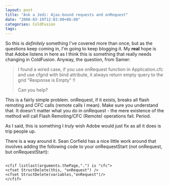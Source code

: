 ```yaml
---
layout: post
title: "Ask a Jedi: Ajax-bound requests and onRequest"
date: "2008-03-19T12:03:00+06:00"
categories: ColdFusion 
tags: 
---
```


So this is <i>definitely</i> something I've covered more than once, but as the questions keep coming in, I'm going to keep blogging it. My <b>real</b> hope is that Adobe listens in here as I think this is something that really needs changing in ColdFusion. Anyway, the question, from Samer:

<blockquote>
<p>
I found a wired case, if you use onRequest function in Application.cfc and use cfgrid with bind attribute, it always return empty query to the grid "Response is Empty" !!

Can you help?
</p>
</blockquote>

This is a fairly simple problem. onRequest, if it exists, breaks all flash remoting and CFC calls (remote calls I mean). Make sure you understand that. It doesn't matter what you do in onRequest - the mere existence of the method will call Flash Remoting/CFC (Remote) operations fail. Period.

As I said, this is something I <i>truly</i> wish Adobe would just fix as all it does is trip people up. 

There is a way around it. Sean Corfield has a nice little work around that involves adding the following code to your onRequestStart (not onRequest, but onRequestStart):

<code>
&lt;cfif listlast(arguments.thePage,".") is "cfc"&gt;
&lt;cfset StructDelete(this, "onRequest") /&gt;
&lt;cfset StructDelete(variables,"onRequest")/&gt;
&lt;/cfif&gt;
</code>